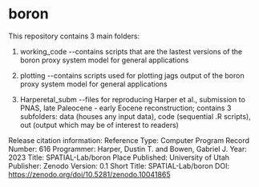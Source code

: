 # boron

This repository contains 3 main folders:

1) working_code
--contains scripts that are the lastest versions of the boron proxy system model for general applications 

2) plotting
--contains scripts used for plotting jags output of the boron proxy system model for general applications 

3) Harperetal_subm
--files for reproducing Harper et al., submission to PNAS, late Paleocene - early Eocene reconstruction; contains 3 subfolders: data (houses any input data), code (sequential .R scripts), out (output which may be of interest to readers) 

Release citation information:
Reference Type:  Computer Program
Record Number: 616
Programmer: Harper, Dustin T. and Bowen, Gabriel J.
Year: 2023
Title: SPATIAL-Lab/boron
Place Published: University of Utah
Publisher: Zenodo
Version: 0.1
Short Title: SPATIAL-Lab/boron
DOI: https://zenodo.org/doi/10.5281/zenodo.10041865
